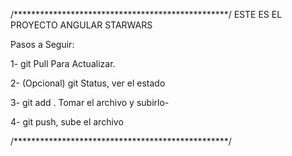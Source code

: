 /*************************************************/
ESTE ES EL PROYECTO ANGULAR STARWARS

Pasos a Seguir:

1-  git Pull Para Actualizar.

2-  (Opcional) git Status, ver el estado

3-  git add . Tomar el archivo y subirlo-

4-  git push, sube el archivo

/*************************************************/
